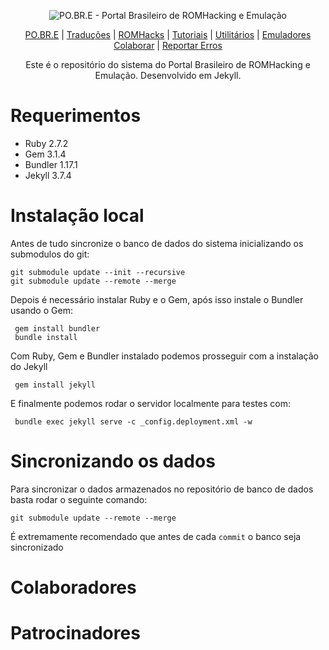 <p align="center"><img alt="PO.BR.E - Portal Brasileiro de ROMHacking e Emulação" src="https://github.com/romhackersbr/romhackersbr.github.io/blob/main/assets/svg/logo.svg"></p>
<p align="center">
    <a href="https://romhackers.org/">PO.BR.E</a> |
    <a href="https://romhackers.org/traducoes">Traduções</a> |
    <a href="https://romhackers.org/romhacks">ROMHacks</a> |
    <a href="https://romhackers.org/tutoriais">Tutoriais</a> |
    <a href="https://romhackers.org/utilitarios">Utilitários</a> |
    <a href="https://romhackers.org/emuladores">Emuladores</a>
    <br />
    <a href="https://romhackers.org/colaborando">Colaborar</a> | 
    <a href="https://github.com/romhackersbr/romhackersbr.github.io/issues">Reportar Erros</a>
</p>
<p align="center">
Este é o repositório do sistema do Portal Brasileiro de ROMHacking e Emulação. Desenvolvido em Jekyll.
</p>

# Requerimentos
- Ruby 2.7.2
- Gem 3.1.4
- Bundler 1.17.1
- Jekyll 3.7.4


# Instalação local
Antes de tudo sincronize o banco de dados do sistema inicializando os submodulos do git:
```
git submodule update --init --recursive
git submodule update --remote --merge
```

Depois é necessário instalar Ruby e o Gem, após isso instale o Bundler usando o Gem:
```
 gem install bundler
 bundle install
```

Com Ruby, Gem e Bundler instalado podemos prosseguir com a instalação do Jekyll
```
 gem install jekyll
```

E finalmente podemos rodar o servidor localmente para testes com:
```
 bundle exec jekyll serve -c _config.deployment.xml -w
```


# Sincronizando os dados
Para sincronizar o dados armazenados no repositório de banco de dados basta rodar o seguinte comando:
```
git submodule update --remote --merge
```
É extremamente recomendado que antes de cada `commit` o banco seja sincronizado


# Colaboradores

# Patrocinadores

